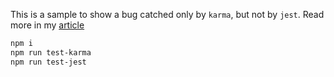 This is a sample to show a bug catched only by `karma`, but not by `jest`. Read more in my [article](https://www.alanlins.me/posts/what-is-this#issues-with-testing)

```sh
npm i
npm run test-karma
npm run test-jest
```
